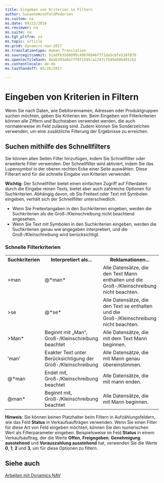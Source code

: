 ```yaml
---
title: Eingeben von Kriterien in Filtern
author: SusanneWindfeldPedersen
ms.custom: na
ms.date: 09/22/2016
ms.reviewer: na
ms.suite: na
ms.tgt_pltfrm: na
ms.topic: article
ms.prod: dynamics-nav-2017
ms.translationtype: Human Translation
ms.sourcegitcommit: 51adfb3588099c496f0946ff71da5c6fe518f070
ms.openlocfilehash: 8eab393a0a77f9f1595ca1247c7549e68b491cb2
ms.contentlocale: de-de
ms.lasthandoff: 06/26/2017

---
```


# <a name="entering-criteria-in-filters"></a>Eingeben von Kriterien in Filtern
Wenn Sie nach Daten, wie Debitorennamen, Adressen oder Produktgruppen suchen möchten, geben Sie Kriterien ein. Beim Eingeben von Filterkriterien können alle Ziffern und Buchstaben verwendet werden, die auch normalerweise im Feld zulässig sind. Zudem können Sie Sonderzeichen verwenden, um eine zusätzliche Filterung der Ergebnisse zu erreichen.

## <a name="searching-using-the-quick-filter"></a>Suchen mithilfe des Schnellfilters
Sie können allen Seiten Filter hinzufügen, indem Sie Schnellfilter oder erweiterte Filter verwenden. Der Schnellfilter wird aktiviert, indem Sie das Lupensymbol in der oberen rechten Ecke einer Seite auswählen. Diese Filterart wird für die schnelle Eingabe von Kriterien verwendet.

**Wichtig**: Der Schnellfilter bietet einen einfachen Zugriff auf Filterdaten durch die Eingabe reinen Texts, bietet aber auch zahlreiche Optionen für Suchkriterien. Abhängig davon, ob Sie Freitext oder Text mit Symbolen eingeben, verhält sich der Schnellfilter unterschiedlich.  
- Wenn Sie Freitextangaben in den Suchkriterien eingeben, werden die Suchkriterien als die Groß-/Kleinschreibung nicht beachtend angesehen.  
- Wenn Sie Text mit Symbolen in den Suchkriterien eingeben, werden die Suchkriterien genau wie angegeben interpretiert, und die Groß-/Kleinschreibung wird berücksichtigt.

### <a name="quick-filter-criteria"></a>Schnelle Filterkriterien
<!-- html syntax because symbols conflict with MarkDown syntax -->
<TABLE>
  <TR>
    <TH>Suchkriterien</TH>
    <TH>Interpretiert als...</TH>
    <TH>Reklamationen...</TH>
  </TR>
  <TR>
    <TD>>man</TD>
    <TD>@*man*</TD>
    <TD>Alle Datensätze, die den Text Mann enthalten und die Groß-/Kleinschreibung nicht beachten.</TD>
  </TR>
  <TR>
    <TD>>se</TD>
    <TD>@*se*</TD>
    <TD>Alle Datensätze, die den Text se enthalten und die Groß-/Kleinschreibung nicht beachten.</TD>
  </TR>
  <TR>
    <TD>>Man*</TD>
    <TD>Beginnt mit „Man“, Groß-/Kleinschreibung beachtet</TD>
    <TD>Alle Datensätze, die mit dem Text Mann beginnen.</TD>
  </TR>
  <TR>
    <TD>'man'</TD>
    <TD>Exakter Text unter Berücksichtigung der Groß-/Kleinschreibung</TD>
    <TD>Alle Datensätze, die mit Mann genau übereinstimmen.</TD>
  </TR>
  <TR>
    <TD>@*man</TD>
    <TD>Endet mit, Groß-/Kleinschreibung beachtet</TD>
    <TD>Alle Datensätze, die mit mann enden.</TD>
  </TR>
  <TR>
    <TD>@man*</TD>
    <TD>Beginnt mit, Groß-/Kleinschreibung beachtet</TD>
    <TD>Alle Datensätze, die mit Mann beginnen.</TD>
  </TR>
</TABLE>

**Hinweis**: Sie können keinen Platzhalter beim Filtern in Aufzählungsfeldern, wie das Feld **Status** in Verkaufsaufträgen verwenden. Wenn Sie einen Filter für diese Art von Feld eingeben möchten, können Sie den numerischen Wert als Filterparameter eingeben. Beispielsweise im Feld **Status** in einem Verkaufsauftrag, der die Werte **Offen**, **Freigegeben**, **Genehmigung ausstehend** und **Vorauszahlung ausstehend** hat, verwenden Sie die Werte **0**, **1**, **2** und **3**, um für diese Optionen zu filtern.  

## <a name="see-also"></a>Siehe auch
[Arbeiten mit Dynamics NAV](ui-work-product.md)

